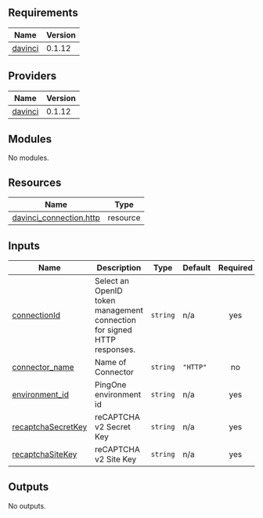 <!-- BEGIN_TF_DOCS -->
## Requirements

| Name | Version |
|------|---------|
| <a name="requirement_davinci"></a> [davinci](#requirement\_davinci) | 0.1.12 |

## Providers

| Name | Version |
|------|---------|
| <a name="provider_davinci"></a> [davinci](#provider\_davinci) | 0.1.12 |

## Modules

No modules.

## Resources

| Name | Type |
|------|------|
| [davinci_connection.http](https://registry.terraform.io/providers/pingidentity/davinci/0.1.12/docs/resources/connection) | resource |

## Inputs

| Name | Description | Type | Default | Required |
|------|-------------|------|---------|:--------:|
| <a name="input_connectionId"></a> [connectionId](#input\_connectionId) | Select an OpenID token management connection for signed HTTP responses. | `string` | n/a | yes |
| <a name="input_connector_name"></a> [connector\_name](#input\_connector\_name) | Name of Connector | `string` | `"HTTP"` | no |
| <a name="input_environment_id"></a> [environment\_id](#input\_environment\_id) | PingOne environment id | `string` | n/a | yes |
| <a name="input_recaptchaSecretKey"></a> [recaptchaSecretKey](#input\_recaptchaSecretKey) | reCAPTCHA v2 Secret Key | `string` | n/a | yes |
| <a name="input_recaptchaSiteKey"></a> [recaptchaSiteKey](#input\_recaptchaSiteKey) | reCAPTCHA v2 Site Key | `string` | n/a | yes |

## Outputs

No outputs.
<!-- END_TF_DOCS -->